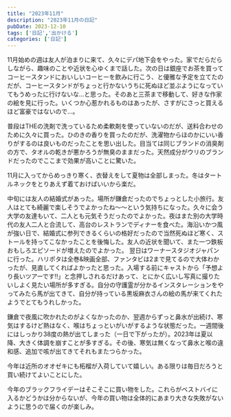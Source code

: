 ```yaml
---
title: "2023年11月"
description: "2023年11月の日記"
pubDate: 2023-12-10
tags: ['日記','出かける']
categories: ['日記']
---
```


11月始めの週は友人が泊まりに来て、久々にデパ地下会をやった。家でだらだらしながら、趣味のことや近状を心ゆくまで話した。次の日は銀座でお茶を買ってコーヒースタンドにおいしいコーヒーを飲みに行こう、と優雅な予定を立てたのだが、コーヒースタンドがちょっと行かないうちに死ぬほど並ぶようになっていてもうめったに行けないな…と思った。そのあと三茶まで移動して、好きな作家の絵を見に行った。いくつか心惹かれるものはあったが、さすがにさっと買えるほど富豪ではないので…。

普段はTHEの洗剤で洗っているため柔軟剤を使っていないのだが、送料合わせのために久々に買った。ひのきの香りを買ったのだが、洗濯物からほのかにいい香りがするのは良いものだったことを思い出した。目当ては同じブランドの消臭剤の方で、タオルの乾きが悪かろうが無臭のままだった。天然成分がウリのブランドだったのでここまで効果が高いことに驚いた。

11月に入ってからめっきり寒く、衣替えをして夏物は全部しまった。冬はタートルネックをとりあえず着ておけばいいから楽だ。

中旬には友人の結婚式があった。場所が鎌倉だったのでちょっとした小旅行。友人はとても綺麗で楽しそうでよかったね〜〜という気持ちになった。久々に会う大学の友達もいて、二人とも元気そうだったのでよかった。夜はまた別の大学時代の友人二人と合流して、高台のレストランでディナーを食べた。海沿いかつ風が強い日で、結婚式に参列できるくらいの格好だったので当然死ぬほど寒く、ストールを持ってこなかったことを後悔した。友人の近状を聞いて、また一つ鉄板おもしろエピソードが増えたのでよかった。
翌日はワーナースタジオジャパンに行った。ハリポタは全巻&映画全部、ファンタビは2まで見てるので大体わかったが、見直してくればよかったと思った。入場する前にキャストから「予想より長いツアーです‼︎」と念押しされるだけあって、とにかく広いし写真に撮りたいしよく見たい場所が多すぎる。自分の守護霊が分かるインスタレーションをやってみたら馬が出てきて、自分が持っている黒坂麻衣さんの絵の馬が来てくれたようでとてもうれしかった。

鎌倉で夜風に吹かれたのがよくなかったのか、翌週からずっと鼻水が出続け、寒気はするけど熱はなく、喉はちょっといがいがするような状態だった。一週間後にはしっかり38度の熱が出てしまった（一日で下がったが）。2023年は夏以降、大きく体調を崩すことが多すぎる。その後、寒気は無くなって鼻水と喉の違和感、追加で咳が出てきてそれもまたつらかった。

今年は近所のオオゼキにも柘榴が入荷していて嬉しい。ある限りは毎日だろうと買い続けてよいことにした。

今年のブラックフライデーはそこそこに買い物をした。これらがベストバイに入るかどうかは分からないが、今年の買い物は全体的にあまり大きな失敗がないように思うので届くのが楽しみ。